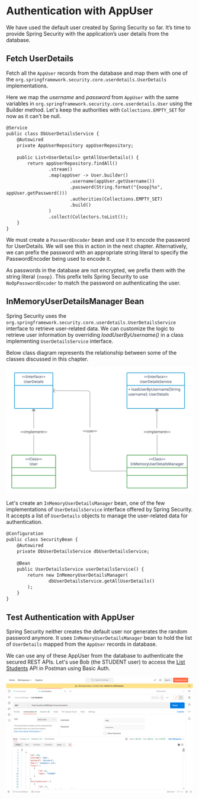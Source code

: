 


# Authentication with AppUser

We have used the default user created by Spring Security so far. It’s time to provide Spring Security with the application’s user details from the database.

## Fetch UserDetails

Fetch all the `AppUser` records from the database and map them with one of the `org.springframework.security.core.userdetails.UserDetails` implementations.

Here we map the *username* and *password* from `AppUser` with the same variables in `org.springframework.security.core.userdetails.User` using the Builder method. Let's keep the authorities with `Collections.EMPTY_SET` for now as it can't be null.

```  
@Service
public class DbUserDetailsService {    
    @Autowired    
    private AppUserRepository appUserRepository;    
    
    public List<UserDetails> getAllUserDetails() {    
        return appUserRepository.findAll()    
                .stream()    
                .map(appUser -> User.builder()    
                        .username(appUser.getUsername())    
                        .password(String.format("{noop}%s", appUser.getPassword()))    
                        .authorities(Collections.EMPTY_SET)    
                        .build()    
                )    
                .collect(Collectors.toList());    
    }  
}  
```  

We must create a `PasswordEncoder` bean and use it to encode the password for UserDetails. We will see this in action in the next chapter. Alternatively, we can prefix the password with an appropriate string literal to specify the PasswordEncoder being used to encode it.

As passwords in the database are not encrypted, we prefix them with the string literal `{noop}`. This prefix tells Spring Security to use `NoOpPasswordEncoder` to match the password on authenticating the user.

## InMemoryUserDetailsManager Bean

Spring Security uses the `org.springframework.security.core.userdetails.UserDetailsService` interface to retrieve user-related data. We can customize the logic to retrieve user information by overriding *loadUserByUsername()* in a class implementing `UserDetailsService` interface.

Below class diagram represents the relationship between some of the classes discussed in this chapter.

![Class Diagram](./assets/class_diagram.png)

Let's create an `InMemoryUserDetailsManager` bean, one of the few implementations of `UserDetailsService` interface offered by Spring Security. It accepts a list of `UserDetails` objects to manage the user-related data for authentication.

```
@Configuration  
public class SecurityBean {  
	@Autowired  
	private DbUserDetailsService dbUserDetailsService;  
  
	@Bean  
	public UserDetailsService userDetailsService() {  
		return new InMemoryUserDetailsManager(  
		        dbUserDetailsService.getAllUserDetails()  
		); 
	}  
}
```

## Test Authentication with AppUser

Spring Security neither creates the default user nor generates the random password anymore. It uses `InMemoryUserDetailsManager` bean to hold the list of `UserDetails` mapped from the `AppUser` records in database.

We can use any of these AppUser from the database to authenticate the secured REST APIs. Let's use Bob (the STUDENT user) to access the [List Students](http://localhost:8080/api/v1/users/students) API in Postman using Basic Auth.

![List Students Response - Basic Auth using AppUser - Postman](./assets/list_students_app_user_basic_auth.png)
